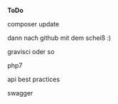 **ToDo**

composer update

dann nach github mit dem scheiß :)

gravisci oder so

php7

api best practices

swagger
